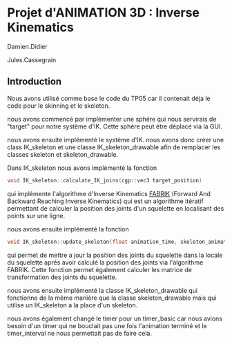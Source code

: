 # Projet d'ANIMATION 3D : Inverse Kinematics

Damien.Didier

Jules.Cassegrain

## Introduction

Nous avons utilisé comme base le code du TP05 car il contenait déja le code
pour le skinning et le skeleton.

nous avons commencé par implémenter une sphére qui nous servirais de "target"
pour notre système d'IK. Cette sphére peut étre déplacé via la GUI.

nous avons ensuite implémenté le système d'IK. nous avons donc créer une class IK_skeleton et une classe IK_skeleton_drawable afin de remplacer les classes skeleton et skeleton_drawable.

Dans IK_skeleton nous avons implémenté la fonction
```c++
void IK_skeleton::calculate_IK_joins(cgp::vec3 target_position)
```
qui implémente l'algorithme d'Inverse Kinematics [FABRIK](http://www.andreasaristidou.com/FABRIK.html) (Forward And Backward Reaching Inverse Kinematics) qui est un algorithme itératif permettant de calculer la position des joints d'un squelette en localisant des points sur une ligne.

nous avons ensuite implémenté la fonction
```c++
void IK_skeleton::update_skeleton(float animation_time, skeleton_animation_structure &skeleton)
```
qui permet de mettre a jour la position des joints du squelette dans la locale du squelette aprés avoir calculé la position des joints via l'algorithme FABRIK. Cette fonction permet également calculer les matrice de transformation des joints du squelette.

nous avons ensuite implémenté la classe IK_skeleton_drawable qui fonctionne de la même manière que la classe skeleton_drawable mais qui utilise un IK_skeleton a la place d'un skeleton.

nous avons également changé le timer pour un timer_basic car nous avions besoin d'un timer qui ne bouclait pas une fois l'animation terminé et le timer_interval ne nous permettait pas de faire cela.


